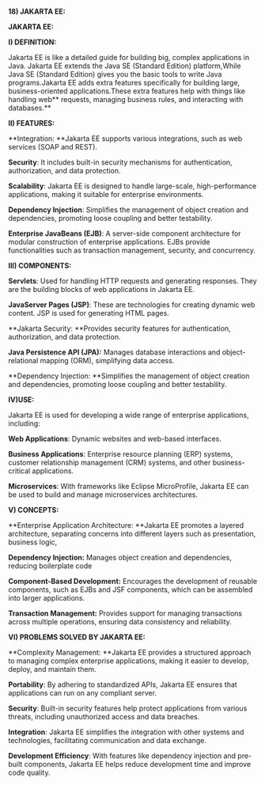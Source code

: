 **18) JAKARTA EE:**

**JAKARTA EE:**

**I) DEFINITION:**

Jakarta EE is like a detailed guide for building big, complex applications in Java. Jakarta EE extends the Java SE (Standard Edition) platform,While Java SE (Standard Edition) gives you the basic tools to write Java programs.Jakarta EE adds extra features specifically for building large, business-oriented applications.These extra features help with things like handling web** requests, managing business rules, and interacting with databases.**

**II) FEATURES:**

**Integration: **Jakarta EE supports various integrations, such as web services (SOAP and REST).

**Security**: It includes built-in security mechanisms for authentication, authorization, and data protection.

**Scalability**: Jakarta EE is designed to handle large-scale, high-performance applications, making it suitable for enterprise environments.

**Dependency Injection**: Simplifies the management of object creation and dependencies, promoting loose coupling and better testability.

**Enterprise JavaBeans (EJB)**: A server-side component architecture for modular construction of enterprise applications. EJBs provide functionalities such as transaction management, security, and concurrency.

**III) COMPONENTS:**

**Servlets**: Used for handling HTTP requests and generating responses. They are the building blocks of web applications in Jakarta EE.

**JavaServer Pages (JSP)**: These are technologies for creating dynamic web content. JSP is used for generating HTML pages.

**Jakarta Security: **Provides security features for authentication, authorization, and data protection.

**Java Persistence API (JPA):** Manages database interactions and object-relational mapping (ORM), simplifying data access.

**Dependency Injection: **Simplifies the management of object creation and dependencies, promoting loose coupling and better testability.

**IV)USE:**

Jakarta EE is used for developing a wide range of enterprise applications, including:

**Web Applications**: Dynamic websites and web-based interfaces.

**Business Applications**: Enterprise resource planning (ERP) systems, customer relationship management (CRM) systems, and other business-critical applications.

**Microservices**: With frameworks like Eclipse MicroProfile, Jakarta EE can be used to build and manage microservices architectures.

**V) CONCEPTS:**

**Enterprise Application Architecture: **Jakarta EE promotes a layered architecture, separating concerns into different layers such as presentation, business logic,

**Dependency Injection:** Manages object creation and dependencies, reducing boilerplate code

**Component-Based Development:** Encourages the development of reusable components, such as EJBs and JSF components, which can be assembled into larger applications.

**Transaction Management:** Provides support for managing transactions across multiple operations, ensuring data consistency and reliability.

**VI) PROBLEMS SOLVED BY JAKARTA EE:**

**Complexity Management: **Jakarta EE provides a structured approach to managing complex enterprise applications, making it easier to develop, deploy, and maintain them.

**Portability**: By adhering to standardized APIs, Jakarta EE ensures that applications can run on any compliant server.

**Security**: Built-in security features help protect applications from various threats, including unauthorized access and data breaches.

**Integration**: Jakarta EE simplifies the integration with other systems and technologies, facilitating communication and data exchange.

**Development Efficiency**: With features like dependency injection and pre-built components, Jakarta EE helps reduce development time and improve code quality.
